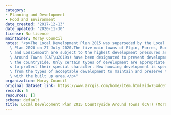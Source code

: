 ```yaml
---
category:
- Planning and Development
- Food and Environment
date_created: '2017-12-13'
date_updated: '2020-11-30'
license: No licence
maintainer: Moray Council
notes: "<p>The Local Development Plan 2015 was superseded by the Local Development\
  \ Plan 2020 on 27 July 2020.The five main towns of Elgin, Forres, Buckie, Keith\
  \ and Lossiemouth are subject to the highest development pressures and Countryside\
  \ Around Towns (CAT\u2019s) have been designated to prevent development sprawl into\
  \ the countryside. Only certain types of development are appropriate within CAT\u2019\
  s to protect their special character. New housing development is specifically excluded\
  \ from the types of acceptable development to maintain and preserve the distinction\
  \ with the built up area.</p>"
organization: Moray Council
original_dataset_link: https://www.arcgis.com/home/item.html?id=754dc0fc293a43d3acf2c81f2a8bc705
records: 5
resources: []
schema: default
title: Local Development Plan 2015 Countryside Around Towns (CAT) (Moray)
---
```

